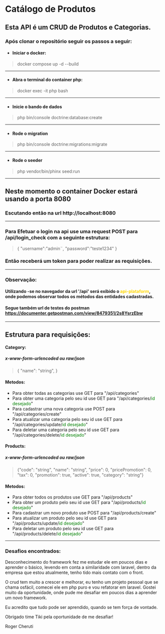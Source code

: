 # Catálogo de Produtos

## Esta API é um CRUD de Produtos e Categorias.

### Após clonar o repositório seguir os passos a seguir:

* #### Iniciar o docker:
> docker compose up -d --build
---
* #### Abra o terminal do container php:
> docker exec -it php bash
---
* #### Inicie o bando de dados
> php bin/console doctrine:database:create
___
* #### Rode o migration
> php bin/console doctrine:migrations:migrate
___
* #### Rode o seeder
> php vendor/bin/phinx seed:run
___
## Neste momento o container Docker estará usando a porta 8080
### Escutando então na url http://localhost:8080

---

### Para Efetuar o login na api use uma request POST para /api/login_check com a seguinte estrutura:
> {
> "username":"admin¨,
> "password":"teste1234"
> }
### Então receberá um token para poder realizar as requisições.

___
### Observação:
#### Utilizando -se no navegador da url '/api' será exibido o <span style="color: gold">api-plataform</span>, onde podemos observar todos os métodos das entidades cadastradas.
#### Segue também url de testes do postman https://documenter.getpostman.com/view/8479351/2s8YsrzEbw

---
## Estrutura para requisições:
#### Category:
##### x-www-form-urlencoded ou raw/json
> {
> "name": "string",
> }

#### Metodos:
* Para obter todas as categorias use GET para "/api/categories"
* Para obter uma categoria pelo seu id use GET para "/api/categories/<span style='color: green'>id desejado</span>"
* Para cadastrar uma nova categoria use POST para "/api/categories/create"
* Para atualizar uma categoria pelo seu id use GET para "/api/categories/update/<span style='color: green'>id desejado</span>"
* Para deletar uma categoria pelo seu id use GET para "/api/categories/delete/<span style='color: green'>id desejado</span>"

#### Products:
##### x-www-form-urlencoded ou raw/json

>{"code": "string",
"name": "string",
"price": 0,
"pricePromotion": 0,
"tax": 0,
"promotion": true,
"active": true,
"category": "string"}

#### Metodos:
* Para obter todos os produtos use GET para "/api/products"
* Para obter um produto pelo seu id use GET para "/api/products/<span style='color: green'>id desejado</span>"
* Para cadastrar um novo produto use POST para "/api/products/create"
* Para atualizar um produto pelo seu id use GET para "/api/products/update/<span style='color: green'>id desejado</span>"
* Para deletar um produto pelo seu id use GET para "/api/products/delete/<span style='color: green'>id desejado</span>"

----

### Desafios encontrados:

Desconhecimento do framework fez me estudar ele em poucos dias e aprender o básico, levendo em conta a similaridade com laravel,
dentro da empresa que estou atualmente, tenho tido mais contato com o front.

O crud tem muito a crescer e melhorar, eu tenho um projeto pessoal que se chama osfácil, comecei ele em php puro e vou refatorar em laravel.
Gostei muito da oportunidade, onde pude me desafiar em poucos dias a aprender um novo framework.

Eu acredito que tudo pode ser aprendido, quando se tem força de vontade.

Obrigado time Tiki pela oportunidade de me desafiar!

Roger Cheruti